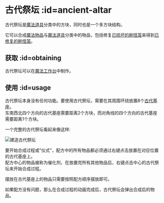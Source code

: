 # 古代祭坛 :id=ancient-altar

古代祭坛是[魔法道具](/Magical-Gadgets)分类中的方块，同时也是一个多方块结构。

它可以合成[魔法物品](/Magical-Items)与[魔法道具](/Magical-Gadgets)分类中的物品，包括修复[已损坏的刷怪笼](/Broken-Spawner)来得到[已修复的刷怪笼](/Reinforced-Spawner)。

## 获取 :id=obtaining

古代祭坛可以在[魔法工作台](/Magic-Workbench)中制作。

## 使用 :id=usage

古代祭坛本身没有任何功能。要使用古代祭坛，需要在其周围环绕放置8个[古代基座](/Ancient-Pedestal)。  
东南西北四个方向的古代基座需要距离2个方块，而对角线的四个方向的古代基座需要距离1个方块。

一个完整的古代祭坛看起来像这样:

![建造古代祭坛](https://cdn.jsdelivr.net/gh/Slimefun/Wiki@master/images/multiblock-ancient-altar.png)

要开始合成过程或"仪式"，配方中的所有物品都必须通过右键点击放置在对应位置的古代基座上。  
配方中心的物品被称为催化剂，在放置完所有其他物品后，右键点击中心的古代祭坛来开始合成过程。

摆放在古代基座上的物品只需要按照配方顺序摆放即可。

如果配方没有问题，那么在合成过程的动画完成后，古代祭坛会弹出合成后的物品。
